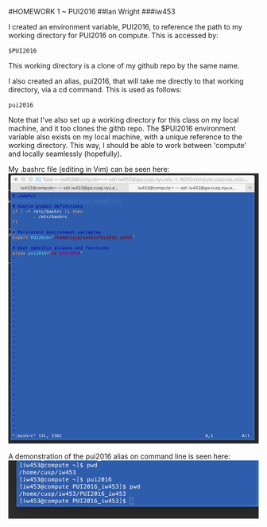 #HOMEWORK 1 ~ PUI2016
##Ian Wright
###iw453

I created an environment variable, PUI2016, to reference the path to my working directory for PUI2016 on compute. This is accessed by:
```
$PUI2016
```
This working directory is a clone of my github repo by the same name.

I also created an alias, pui2016, that will take me directly to that working directory, via a cd command. This is used as follows:
```
pui2016
```
Note that I've also set up a working directory for this class on my local machine, and it too clones the githb repo. The $PUI2016 environment variable also exists on my local machine, with a unique reference to the working directory. This way, I should be able to work between 'compute' and locally seamlessly (hopefully).

My .bashrc file (editing in Vim) can be seen here:
![my .bashrc](bashrc_screenshot.jpg)

A demonstration of the pui2016 alias on command line is seen here:
![my .bashrc](pwd_screenshot.jpg)
